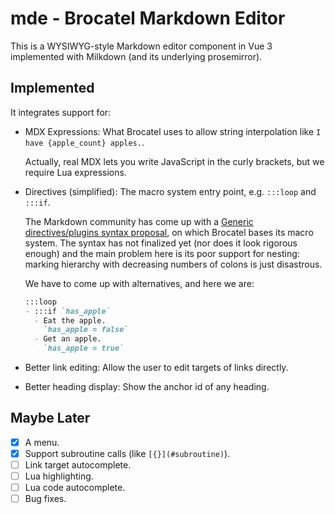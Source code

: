 # mde - Brocatel Markdown Editor

This is a WYSIWYG-style Markdown editor component in Vue 3
implemented with Milkdown (and its underlying prosemirror).

## Implemented

It integrates support for:

- MDX Expressions: What Brocatel uses to allow string interpolation like `I have {apple_count} apples.`.

  Actually, real MDX lets you write JavaScript in the curly brackets, but we require Lua expressions.

- Directives (simplified): The macro system entry point, e.g. `:::loop` and `:::if`.

  The Markdown community has come up with a [
Generic directives/plugins syntax proposal](https://talk.commonmark.org/t/generic-directives-plugins-syntax/),
  on which Brocatel bases its macro system.
  The syntax has not finalized yet (nor does it look rigorous enough) and the main problem here is
  its poor support for nesting: marking hierarchy with decreasing numbers of colons is just disastrous.

  We have to come up with alternatives, and here we are:

  ```markdown
  :::loop
  - :::if `has_apple`
    - Eat the apple.
      `has_apple = false`
    - Get an apple.
      `has_apple = true`
  ```

- Better link editing: Allow the user to edit targets of links directly.

- Better heading display: Show the anchor id of any heading.

## Maybe Later

- [X] A menu.
- [X] Support subroutine calls (like `[{}](#subroutine)`).
- [ ] Link target autocomplete.
- [ ] Lua highlighting.
- [ ] Lua code autocomplete.
- [ ] Bug fixes.
